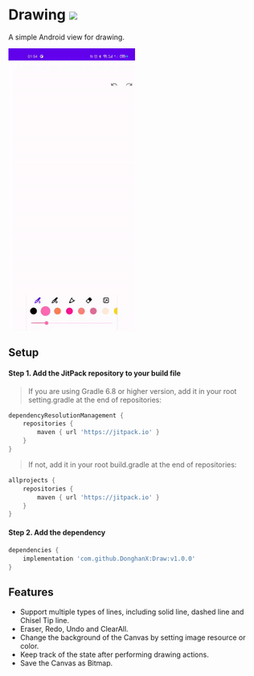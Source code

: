 # Drawing [![](https://jitpack.io/v/DonghanX/Drawing.svg)](https://jitpack.io/#DonghanX/Drawing)

A simple Android view for drawing.

<img src="screenshots/demo_with_canvas_background.gif" width="50%">

## Setup

#### Step 1. Add the JitPack repository to your build file

>If you are using Gradle 6.8 or higher version, add it in your root setting.gradle at the end of repositories:
```gradle
dependencyResolutionManagement {
    repositories {
        maven { url 'https://jitpack.io' }
    }
}
```

> If not, add it in your root build.gradle at the end of repositories:
```gradle
allprojects {
    repositories {
        maven { url 'https://jitpack.io' }
    }
}
```

#### Step 2. Add the dependency
```gradle
dependencies {
    implementation 'com.github.DonghanX:Draw:v1.0.0'
}
```

## Features
* Support multiple types of lines, including solid line, dashed line and Chisel Tip line.
* Eraser, Redo, Undo and ClearAll.
* Change the background of the Canvas by setting image resource or color.
* Keep track of the state after performing drawing actions.
* Save the Canvas as Bitmap.

